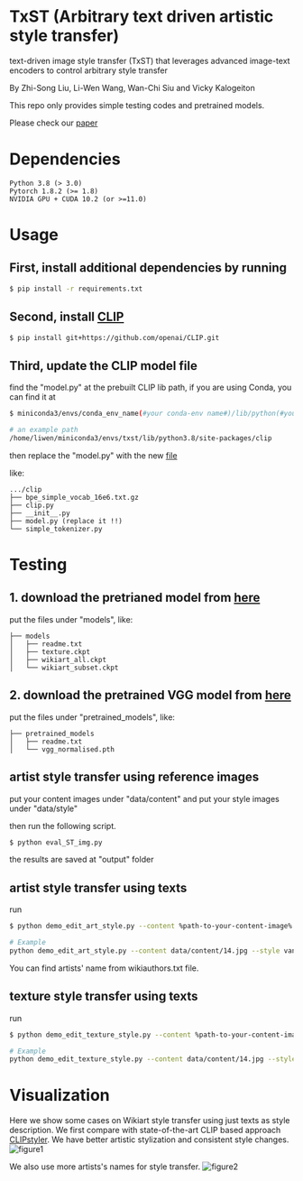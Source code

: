 # TxST (Arbitrary text driven artistic style transfer)
text-driven image style transfer (TxST) that leverages advanced image-text encoders to control arbitrary style transfer

By Zhi-Song Liu, Li-Wen Wang, Wan-Chi Siu and Vicky Kalogeiton

This repo only provides simple testing codes and pretrained models.

Please check our [paper](https://arxiv.org/pdf/2202.13562.pdf)

# Dependencies
    Python 3.8 (> 3.0)
    Pytorch 1.8.2 (>= 1.8)
    NVIDIA GPU + CUDA 10.2 (or >=11.0)
    
# Usage
## First, install additional dependencies by running
```sh
$ pip install -r requirements.txt
```

## Second, install [CLIP](https://github.com/openai/CLIP)
```sh
$ pip install git+https://github.com/openai/CLIP.git
```

## Third, update the CLIP model file
find the "model.py" at the prebuilt CLIP lib path, if you are using Conda, you can find it at 
```sh
$ miniconda3/envs/conda_env_name(#your conda-env name#)/lib/python(#your version#)/site-packages/clip

# an example path
/home/liwen/miniconda3/envs/txst/lib/python3.8/site-packages/clip
```
then replace the "model.py" with the new [file](https://drive.google.com/file/d/1h-Wh6tUGf9OTrGkJSAyvZRymTfQXc--O/view?usp=sharing)

like:
```text
.../clip
├── bpe_simple_vocab_16e6.txt.gz
├── clip.py
├── __init__.py
├── model.py (replace it !!)
└── simple_tokenizer.py
```

# Testing
## 1. download the pretrianed model from [here](https://drive.google.com/file/d/1lQm5MGpPV1154MbtvGQDZlCMx2D8beHr/view?usp=sharing)
put the files under "models", like:
```text
├── models
│   ├── readme.txt
│   ├── texture.ckpt
│   ├── wikiart_all.ckpt
│   └── wikiart_subset.ckpt
```

## 2. download the pretrained VGG model from [here](https://drive.google.com/file/d/19ZbeHK2UxzzTNeDMcWfE1TbyFkBUurns/view?usp=sharing)
put the files under "pretrained_models", like:
```text
├── pretrained_models
│   ├── readme.txt
│   └── vgg_normalised.pth

```

## artist style transfer using reference images
put your content images under "data/content" and put your style images under "data/style"

then run the following script. 

```sh
$ python eval_ST_img.py
```

the results are saved at "output" folder



## artist style transfer using texts
run
```sh
$ python demo_edit_art_style.py --content %path-to-your-content-image% --style %artistic-text%

# Example
python demo_edit_art_style.py --content data/content/14.jpg --style vangogh
```

You can find artists' name from wikiauthors.txt file.

## texture style transfer using texts
run
```sh
$ python demo_edit_texture_style.py --content %path-to-your-content-image% --style %texture-text%

# Example
python demo_edit_texture_style.py --content data/content/14.jpg --style grid
```

# Visualization
Here we show some cases on Wikiart style transfer using just texts as style description.
We first compare with state-of-the-art CLIP based approach [CLIPstyler](https://arxiv.org/abs/2112.00374). We have better artistic stylization and consistent style changes.
![figure1](/figure/Picture1.png)

We also use more artists's names for style transfer.
![figure2](/figure/Picture2.png)
